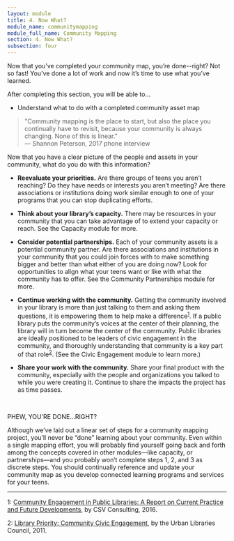 ```yaml
---
layout: module
title: 4. Now What?
module_name: communitymapping
module_full_name: Community Mapping
section: 4. Now What? 
subsection: four
---
```



Now that you’ve completed your community map, you’re done--right? Not so fast! You’ve done a lot of work and now it’s time to use what you’ve learned.

<div class="objectives">
	<p>After completing this section, you will be able to...</p>
<ul>
<li>Understand what to do with a completed community asset map</li>
</ul>
</div>

>"Community mapping is the place to start, but also the place you continually have to revisit, because your community is always changing. None of this is linear."<br/>— Shannon Peterson, 2017 phone interview 

Now that you have a clear picture of the people and assets in your community, what do you do with this information?  

- **Reevaluate your priorities.** Are there groups of teens you aren’t reaching? Do they have needs or interests you aren’t meeting? Are there associations or institutions doing work similar enough to one of your programs that you can stop duplicating efforts.  

- **Think about your library’s capacity.** There may be resources in your community that you can take advantage of to extend your capacity or reach. See the Capacity module for more.  

- **Consider potential partnerships.** Each of your community assets is a potential community partner. Are there associations and institutions in your community that you could join forces with to make something bigger and better than what either of you are doing now? Look for opportunities to align what your teens want or like with what the community has to offer. See the Community Partnerships module for more.  

- **Continue working with the community.** Getting the community involved in your library is more than just talking to them and asking them questions, it is empowering them to help make a difference<sup>[1](#fn1)</sup>. If a public library puts the community’s voices at the center of their planning, the library will in turn become the center of the community. Public libraries are ideally positioned to be leaders of civic engagement in the community, and thoroughly understanding that community is a key part of that role<sup>[2](#fn2)</sup>. (See the Civic Engagement module to learn more.) 

- **Share your work with the community.** Share your final product with the community, especially with the people and organizations you talked to while you were creating it. Continue to share the impacts the project has as time passes.
<br>
<div class="tips">  
  <p><span class="box-title">PHEW, YOU'RE DONE...RIGHT?</span></p>
<p>Although we’ve laid out a linear set of steps for a community mapping project, you’ll never be “done” learning about your community. Even within a single mapping effort, you will probably find yourself going back and forth among the concepts covered in other modules—like capacity, or partnerships—and you probably won’t complete steps 1, 2, and 3 as discrete steps. You should continually reference and update your community map as you develop connected learning programs and services for your teens. 
</p>
  </div>

<hr/>

<a name="fn1">1</a>: [Community Engagement in Public Libraries: A Report on Current Practice and Future Developments](http://webarchive.nationalarchives.gov.uk/20080727054209/http://www.mla.gov.uk/resources/assets//C/community_engagement_report_9654.pdf), by CSV Consulting, 2016.

<a name="fn2">2</a>: [Library Priority: Community Civic Engagement](https://www.urbanlibraries.org/filebin/pdfs/ULC_Leadership_Brief_II_Full_4Pages.pdf), by the Urban Libraries Council, 2011.